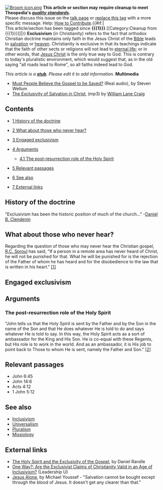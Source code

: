 [![Broom icon.png](images/thumb/9/90/Broom_icon.png/30px-Broom_icon.png.pagespeed.ce.3MDzK_R-j-.png)](http://www.theopedia.com/File:Broom_icon.png)
**This article or section may require cleanup to meet Theopedia's *[quality standards](http://www.theopedia.com/Theopedia:Writing_guide "Theopedia:Writing guide")*.**  
Please discuss this issue on the
[talk page](http://www.theopedia.com/Talk:Exclusivism "Talk:Exclusivism")
or [replace this tag](index.php?title=Exclusivism&action=edit) with
a more specific message. Help:
[How to Contribute](http://www.theopedia.com/Help:How_to_contribute "Help:How to contribute").{{\#if:|  
This article/section has been tagged since
**{{{1}}}**.[[Category:Cleanup from {{{1}}}]]|}}
**Exclusivism** (in Christianity) refers to the fact that orthodox
Christian doctrine maintains only faith in the Jesus Christ of the
[Bible](Bible "Bible") leads to [salvation](Salvation "Salvation")
or [heaven](Heaven "Heaven"). Christianity is exclusive in that its
teachings indicate that the faith of other sects or religions will
not lead to [eternal life](Eternal_life "Eternal life"); or in
other words, that [Jesus Christ](Jesus_Christ "Jesus Christ") is
the only true way to God. This is contrary to today's pluralistic
environment, which would suggest that, as in the old saying "all
roads lead to Rome", so all faiths indeed lead to God.

*This article is a **[stub](http://www.theopedia.com/Category:Theopedia_stubs "Category:Theopedia stubs")**. Please edit it to add information.*
**Multimedia**

-   [Must People Believe the Gospel to be Saved?](http://216.176.228.162:9037/ramgen/collconf2003/Wellum.rm)
    (Real audio), by Steven Wellum
-   [The Exclusivity of Salvation in Christ](http://www.euroleadershipresources.org/Media/Audio/William_Lane_Craig-Exclusivity_of_Salvation_through_Christ.mp3),
    (mp3) by
    [William Lane Craig](William_Lane_Craig "William Lane Craig")

## Contents

-   [1 History of the doctrine](#History_of_the_doctrine)
-   [2 What about those who never hear?](#What_about_those_who_never_hear.3F)
-   [3 Engaged exclusivism](#Engaged_exclusivism)
-   [4 Arguments](#Arguments)
    -   [4.1 The post-resurrection role of the Holy Spirit](#The_post-resurrection_role_of_the_Holy_Spirit)

-   [5 Relevant passages](#Relevant_passages)
-   [6 See also](#See_also)
-   [7 External links](#External_links)



## History of the doctrine

"Exclusivism has been the historic position of much of the
church..."
-[Daniel B. Clendenin](http://www.christourshepherd.org/DiscipleshipArticles/September/Way.htm)

## What about those who never hear?

Regarding the question of those who may never hear the Christian
gospel, [R.C. Sproul](R.C._Sproul "R.C. Sproul") has said, "If a
person in a remote area has never heard of Christ, he will not be
punished for that. What he will be punished for is the rejection of
the Father of whom he has heard and for the disobedience to the law
that is written in his heart."
[[1]](http://regions.ivcf.org/evangelism/2908#_ftnref23)

## Engaged exclusivism

## Arguments

### The post-resurrection role of the Holy Spirit

"John tells us that the Holy Spirit is sent by the Father and by
the Son in the name of the Son and that He does whatever He is told
to do and says whatever He is told to say. In this way, the Holy
Spirit acts as a sort of ambassador for the King and His Son. He is
co-equal with these Regents, but His role is to work in the world.
And as an ambassador, it is His job to point back to Those to whom
He is sent, namely the Father and Son."
[[2]](http://danielrandle.blogspot.com/2005/05/holy-spirit-and-exclusivity-of-gospel.html)
## Relevant passages

-   John 6:45
-   John 14:6
-   Acts 4:12
-   1 John 5:12

## See also

-   [Inclusivism](Inclusivism "Inclusivism")
-   [Universalism](Universalism "Universalism")
-   [Pluralism](Pluralism "Pluralism")
-   [Missiology](Missiology "Missiology")

## External links

-   [The Holy Spirit and the Exclusivity of the Gospel](http://danielrandle.blogspot.com/2005/05/holy-spirit-and-exclusivity-of-gospel.html),
    by Daniel Randle
-   [One Way?: Are the Exclusivist Claims of Christianity Valid in an Age of Inclusivism?](http://www.leaderu.com/focus/oneway.html)
    (Leadership U)
-   [Jesus Alone](http://www.beliefnet.com/story/173/story_17379.html),
    by Michael Youssef - "Salvation cannot be bought except through the
    blood of Jesus. It doesn't get any clearer than that."



